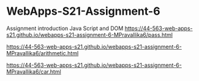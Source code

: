# WebApps-S21-Assignment-6
Assignment introduction Java Script and DOM
<https://44-563-web-apps-s21.github.io/webapps-s21-assignment-6-MPravallika6/pass.html> 

<https://44-563-web-apps-s21.github.io/webapps-s21-assignment-6-MPravallika6/arithmetic.html> 

<https://44-563-web-apps-s21.github.io/webapps-s21-assignment-6-MPravallika6/car.html> 
